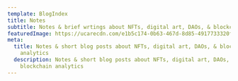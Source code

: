```yaml
---
template: BlogIndex
title: Notes
subtitle: Notes & brief wrtings about NFTs, digital art, DAOs, & blockchain commerce
featuredImage: https://ucarecdn.com/e1b5c174-0b63-467d-8d85-4917733320fe/
meta:
  title: Notes & short blog posts about NFTs, digital art, DAOs, & blockchain
    analytics
  description: Notes & short blog posts about NFTs, digital art, DAOs, &
    blockchain analytics
---
```

